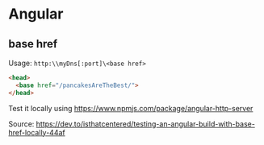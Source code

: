 # Angular

## base href

Usage: `http:\\myDns[:port]\<base href>`

```html
<head>
  <base href="/pancakesAreTheBest/">
</head>
```

Test it locally using <https://www.npmjs.com/package/angular-http-server>

Source: <https://dev.to/isthatcentered/testing-an-angular-build-with-base-href-locally-44af>
